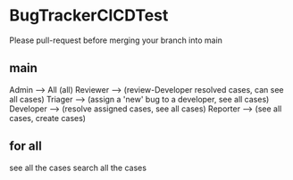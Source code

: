 # BugTrackerCICDTest

Please pull-request before merging your branch into main

## main
Admin --> All (all)
Reviewer --> (review-Developer resolved cases, can see all cases)
Triager --> (assign a 'new' bug to a developer, see all cases)
Developer --> (resolve assigned cases, see all cases)
Reporter --> (see all cases, create cases)

## for all
see all the cases
search all the cases
